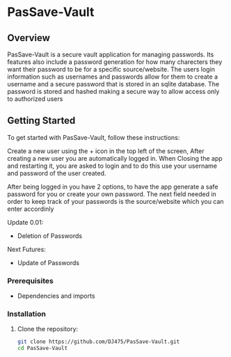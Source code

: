 # PasSave-Vault
## Overview
PasSave-Vault is a secure vault application for managing passwords. Its features also include a password generation for how many charecters they want their password to be for a specific source/website. 
The users login information such as usernames and passwords allow for them to create a username and a secure password that is stored in an sqlite database. 
The password is stored and hashed making a secure way to allow access only to authorized users


## Getting Started
To get started with PasSave-Vault, follow these instructions:

Create a new user using the + icon in the top left of the screen, After creating a new user you are automatically logged in.
When Closing the app and restarting it, you are asked to login and to do this use your username and password of the user created.

After being logged in you have 2 options, to have the app generate a safe password for you or create your own password. The next field needed in order to keep track of your passwords is the source/website which you can enter accordinly

Update 0.01:
   * Deletion of Passwords

Next Futures:
   * Update of Passwords

### Prerequisites
- Dependencies and imports

### Installation
1. Clone the repository:
   ```sh
   git clone https://github.com/DJ475/PasSave-Vault.git
   cd PasSave-Vault
